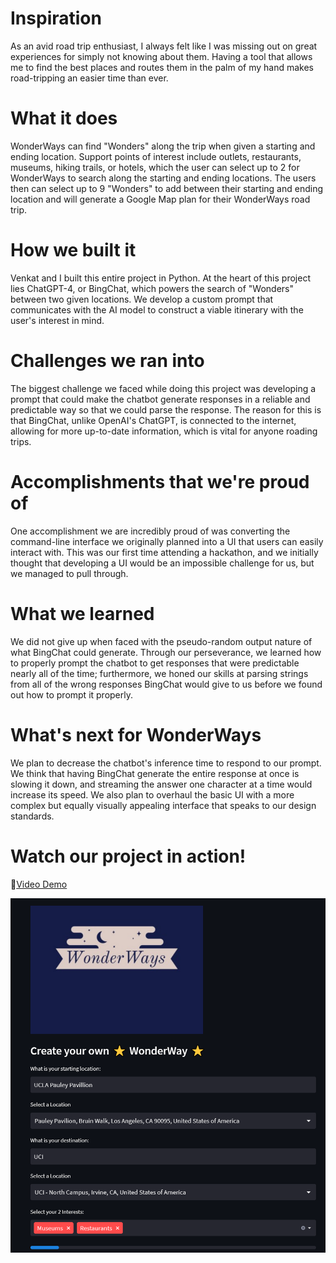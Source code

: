 
# Inspiration

As an avid road trip enthusiast, I always felt like I was missing out on great experiences for simply not knowing about them. Having a tool that allows me to find the best places and routes them in the palm of my hand makes road-tripping an easier time than ever.

# What it does

WonderWays can find "Wonders" along the trip when given a starting and ending location. Support points of interest include outlets, restaurants, museums, hiking trails, or hotels, which the user can select up to 2 for WonderWays to search along the starting and ending locations. The users then can select up to 9 "Wonders" to add between their starting and ending location and will generate a Google Map plan for their WonderWays road trip.

# How we built it

Venkat and I built this entire project in Python. At the heart of this project lies ChatGPT-4, or BingChat, which powers the search of "Wonders" between two given locations. We develop a custom prompt that communicates with the AI model to construct a viable itinerary with the user's interest in mind.

# Challenges we ran into

The biggest challenge we faced while doing this project was developing a prompt that could make the chatbot generate responses in a reliable and predictable way so that we could parse the response. The reason for this is that BingChat, unlike OpenAI's ChatGPT, is connected to the internet, allowing for more up-to-date information, which is vital for anyone roading trips.

# Accomplishments that we're proud of

One accomplishment we are incredibly proud of was converting the command-line interface we originally planned into a UI that users can easily interact with. This was our first time attending a hackathon, and we initially thought that developing a UI would be an impossible challenge for us, but we managed to pull through.

# What we learned

We did not give up when faced with the pseudo-random output nature of what BingChat could generate. Through our perseverance, we learned how to properly prompt the chatbot to get responses that were predictable nearly all of the time; furthermore, we honed our skills at parsing strings from all of the wrong responses BingChat would give to us before we found out how to prompt it properly.

# What's next for WonderWays

We plan to decrease the chatbot's inference time to respond to our prompt. We think that having BingChat generate the entire response at once is slowing it down, and streaming the answer one character at a time would increase its speed. We also plan to overhaul the basic UI with a more complex but equally visually appealing interface that speaks to our design standards.

# Watch our project in action!

🚀[Video Demo](https://www.youtube.com/watch?v=RCOXR41Ml_k)


![Image](https://github.com/VenkatKandhipati/wonderways/blob/eb5ca44a30cd578848f6f43155d673cfcf2d85e9/image.png)
